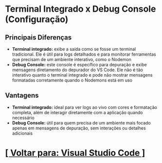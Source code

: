 # Terminal Integrado x Debug Console (Configuração)

## Principais Diferenças

- **Terminal integrado:** exibe a saída como se fosse um terminal tradicional. Ele é útil para logs detalhados e para monitorar ferramentas que precisam de um ambiente interativo, como o Nodemon
- **Debug Console:** este console é específico para depuração e exibe mensagens diretamento do depurador do VS Code. Ele não é tão interativo quanto o terminal integrado e pode não mostrar mensagens formatadas corretamente quando o Nodemons está em uso

## Vantagens

- **Terminal integrado:** ideal para ver logs ao vivo com cores e formatação completa, além de interagir diretamente com a aplicação quando necessário
- **Debug Console:** útil para quem precisa de um ambiente mais focado apenas em mensagens de depuração, sem interações ou detalhes adicionais

# [[ Voltar para: Visual Studio Code ]](./1-vs-code.md)